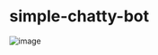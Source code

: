 # simple-chatty-bot



![image](https://user-images.githubusercontent.com/33701673/179361571-61b30f86-cf8d-4435-94d0-f93e2e1057ed.png)
